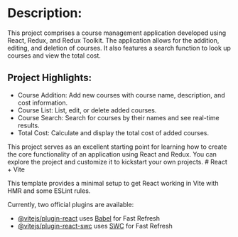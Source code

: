 <h1>Description:</h1>
This project comprises a course management application developed using React, Redux, and Redux Toolkit. The application allows for the addition, editing, and deletion of courses. It also features a search function to look up courses and view the total cost.

<h2>Project Highlights:</h2>
<ul>
<li>Course Addition: Add new courses with course name, description, and cost information.</li>
<li>Course List: List, edit, or delete added courses.</li>
<li>Course Search: Search for courses by their names and see real-time results.</li>
<li>Total Cost: Calculate and display the total cost of added courses.</li>
</ul>
</hr>
This project serves as an excellent starting point for learning how to create the core functionality of an application using React and Redux. You can explore the project and customize it to kickstart your own projects.
</hr>
# React + Vite

This template provides a minimal setup to get React working in Vite with HMR and some ESLint rules.

Currently, two official plugins are available:

- [@vitejs/plugin-react](https://github.com/vitejs/vite-plugin-react/blob/main/packages/plugin-react/README.md) uses [Babel](https://babeljs.io/) for Fast Refresh
- [@vitejs/plugin-react-swc](https://github.com/vitejs/vite-plugin-react-swc) uses [SWC](https://swc.rs/) for Fast Refresh
